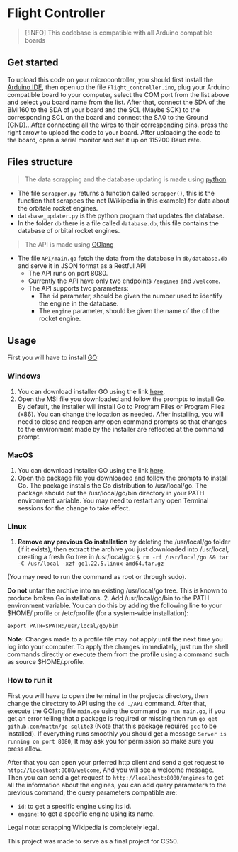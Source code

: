 # Flight Controller

> [!INFO]
> This codebase is compatible with all Arduino compatible boards

## Get started

To upload this code on your microcontroller, you should first install the [Arduino IDE](https://downloads.arduino.cc/arduino-ide/arduino-ide_2.3.4_Windows_64bit.exe), then open up the file `Flight_controller.ino`, plug your Arduino compatible board to your computer, select the COM port from the list above and select you board name from the list. After that, connect the SDA of the BMI160 to the SDA of your board and the SCL (Maybe SCK) to the corresponding SCL on the board and connect the SA0 to the Ground (GND)...After connecting all the wires to their corresponding pins. press the right arrow to upload the code to your board. After uploading the code to the board, open a serial monitor and set it up on 115200 Baud rate.

## Files structure

> The data scrapping and the database updating is made using [python](https://www.python.org/)
* The file `scrapper.py` returns a function called `scrapper()`, this is the function that scrappes the net (Wikipedia in this example) for data about the orbitale rocket engines.
* `database_updater.py` is the python program that updates the database.
* In the folder `db` there is a file called `database.db`, this file contains the database of orbital rocket engines.

> The API is made using [GOlang](https://www.go.dev/)
* The file `API/main.go` fetch the data from the database in `db/database.db` and serve it in JSON format as a Restful API
    * The API runs on port 8080.
    * Currently the API have only two endpoints `/engines` and `/welcome`.
    * The API supports two parameters:
        * The `id` parameter, should be given the number used to identify the engine in the database.
        * The `engine` parameter, should be given the name of the of the rocket engine.
## Usage

First you will have to install [GO](https://go.dev/):

### Windows

1. You can download installer GO using the link [here](https://go.dev/dl/).
2. Open the MSI file you downloaded and follow the prompts to install Go.
By default, the installer will install Go to Program Files or Program Files (x86). You can change the location as needed. After installing, you will need to close and reopen any open command prompts so that changes to the environment made by the installer are reflected at the command prompt.

### MacOS

1. You can download installer GO using the link [here](https://go.dev/dl/).
2. Open the package file you downloaded and follow the prompts to install Go.
The package installs the Go distribution to /usr/local/go. The package should put the /usr/local/go/bin directory in your PATH environment variable. You may need to restart any open Terminal sessions for the change to take effect.

### Linux

1. **Remove any previous Go installation** by deleting the /usr/local/go folder (if it exists), then extract the archive you just downloaded into /usr/local, creating a fresh Go tree in /usr/local/go:
`$ rm -rf /usr/local/go && tar -C /usr/local -xzf go1.22.5.linux-amd64.tar.gz`

(You may need to run the command as root or through sudo).

**Do not** untar the archive into an existing /usr/local/go tree. This is known to produce broken Go installations.
2. Add /usr/local/go/bin to the PATH environment variable.
You can do this by adding the following line to your $HOME/.profile or /etc/profile (for a system-wide installation):

`export PATH=$PATH:/usr/local/go/bin`

**Note:** Changes made to a profile file may not apply until the next time you log into your computer. To apply the changes immediately, just run the shell commands directly or execute them from the profile using a command such as source $HOME/.profile.

### How to run it

First you will have to open the terminal in the projects directory, then change the directory to API using the `cd ./API` command. After that, execute the GOlang file `main.go` using the command `go run main.go`, if you get an error telling that a package is required or missing then run `go get github.com/mattn/go-sqlite3` (Note that this package requires `gcc` to be installed). If everything runs smoothly you should get a message `Server is running on port 8080`, It may ask you for permission so make sure you press allow.

After that you can open your prferred http client and send a get request to `http://localhost:8080/welcome`, And you will see a welcome message. Then you can send a get request to `http://localhost:8080/engines` to get all the information about the engines, you can add query parameters to the previous command, the query parameters compatible are:
* `id`: to get a specific engine using its id.
* `engine`: to get a specific engine using its name.

Legal note: scrapping Wikipedia is completely legal.

This project was made to serve as a final project for CS50.
